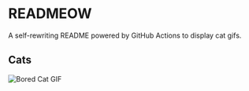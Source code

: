 # READMEOW

A self-rewriting README powered by GitHub Actions to display cat gifs.

## Cats

![Bored Cat GIF](https://media0.giphy.com/media/v1.Y2lkPTlhY2QwMmRhM3R2N280aXVpajB5eTF2aDJkYm91NTExMnNsZnkxZW1scHhuOGtyeCZlcD12MV9naWZzX3NlYXJjaCZjdD1n/mlvseq9yvZhba/200.gif)
